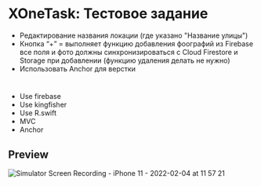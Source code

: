 # XOneTask: Тестовое задание 
- Редактирование названия локации (где указано "Название улицы")
- Кнопка “+”  = выполняет функцию добавления фоографий из  Firebase
все поля и фото должны синхронизироваться с Cloud Firestore и Storage при добавлении (функцию удаления делать не нужно)
- Использовать Anchor для верстки 
#
- Use firebase 
- Use kingfisher 
- Use R.swift
- MVC
- Anchor
## Preview 
![Simulator Screen Recording - iPhone 11 - 2022-02-04 at 11 57 21](https://user-images.githubusercontent.com/34867924/152505766-acc76aa3-a7fe-400a-9a15-f44a97437950.gif)


